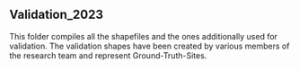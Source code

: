## Validation_2023

This folder compiles all the shapefiles and the ones additionally used for validation. 
The validation shapes have been created by various members of the research team and represent Ground-Truth-Sites.
